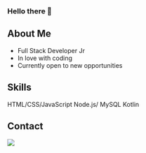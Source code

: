 ### Hello there 👋

## About Me
- Full Stack Developer Jr
- In love with coding
- Currently open to new opportunities

## Skills
HTML/CSS/JavaScript
Node.js/
MySQL
Kotlin

## Contact
<p align="left">  
  <a href="https://www.linkedin.com/in/leoonardoferreira/" alt="Linkedin">
    <img src="https://img.shields.io/badge/-Linkedin-6610F2?style=for-the-badge&logo=Linkedin&logoColor=FFFFFF&link=https://www.linkedin.com/in/leoonardoferreira/"/>
  </a>
</p>
